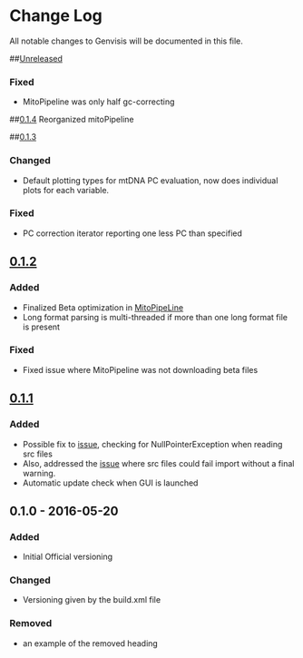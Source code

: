 # Change Log
All notable changes to Genvisis will be documented in this file.

##[Unreleased]
### Fixed

- MitoPipeline was only half gc-correcting


##[0.1.4]
Reorganized mitoPipeline

##[0.1.3]
### Changed

- Default plotting types for mtDNA PC evaluation, now does individual plots for each variable. 

### Fixed

- PC correction iterator reporting one less PC than specified

## [0.1.2]
### Added
- Finalized Beta optimization in [MitoPipeLine](https://github.com/npankrat/Genvisis/commits/master/src/cnv/manage/MitoPipeline.java)
- Long format parsing is multi-threaded if more than one long format file is present

### Fixed
- Fixed issue where MitoPipeline was not downloading beta files


## [0.1.1]
### Added

- Possible fix to [issue](https://github.com/npankrat/Genvisis/issues/8), checking for NullPointerException when reading src files
- Also, addressed the [issue](https://github.com/npankrat/Genvisis/issues/8) where src files could fail import without a final warning.
- Automatic update check when GUI is launched

## 0.1.0 - 2016-05-20
### Added
- Initial Official versioning
### Changed 
- Versioning given by the build.xml file
### Removed
- an example of the removed heading

 
[Unreleased]: https://github.com/npankrat/Genvisis/compare/v0.1.4...HEAD
[0.1.4]: https://github.com/npankrat/Genvisis/compare/v0.1.3...v0.1.4
[0.1.3]: https://github.com/npankrat/Genvisis/compare/v0.1.2...v0.1.3
[0.1.2]: https://github.com/npankrat/Genvisis/compare/v0.1.1...v0.1.2
[0.1.1]: https://github.com/npankrat/Genvisis/compare/v0.1.0...v0.1.1

